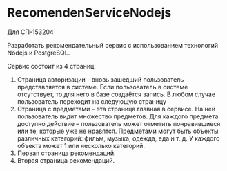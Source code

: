 # RecomendenServiceNodejs
Для СП-153204

Разработать рекомендательный сервис с использованием технологий Nodejs и PostgreSQL.

Сервис состоит из 4 страниц:

1. Страница авторизации – вновь зашедший пользователь представляется в системе. Если пользователь в системе отсутствует, то для него в базе создаётся запись. В любом случае пользователь переходит на следующую страницу
2. Страница с предметами – эта страница главная в сервисе. На ней пользователь видит множество предметов. Для каждого предмета доступно действие – пользователь может отметить понравившиеся или те, которые уже не нравятся. Предметами могут быть объекты различных категорий: фильм, музыка, одежда, еда и т. д. У каждого объекта может 1 или несколько категорий.
3. Первая страница рекомендаций.
4. Вторая страница рекомендаций.
